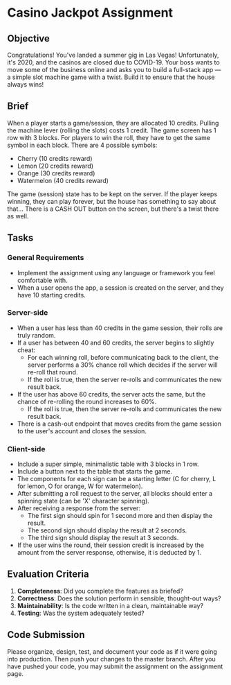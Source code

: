 # Casino Jackpot Assignment

## Objective

Congratulations! You've landed a summer gig in Las Vegas! Unfortunately, it's 2020, and the casinos are closed due to COVID-19. Your boss wants to move some of the business online and asks you to build a full-stack app — a simple slot machine game with a twist. Build it to ensure that the house always wins!

## Brief

When a player starts a game/session, they are allocated 10 credits. Pulling the machine lever (rolling the slots) costs 1 credit. The game screen has 1 row with 3 blocks. For players to win the roll, they have to get the same symbol in each block. There are 4 possible symbols:

- Cherry (10 credits reward)
- Lemon (20 credits reward)
- Orange (30 credits reward)
- Watermelon (40 credits reward)

The game (session) state has to be kept on the server. If the player keeps winning, they can play forever, but the house has something to say about that... There is a CASH OUT button on the screen, but there's a twist there as well.

## Tasks

### General Requirements

- Implement the assignment using any language or framework you feel comfortable with.
- When a user opens the app, a session is created on the server, and they have 10 starting credits.

### Server-side

- When a user has less than 40 credits in the game session, their rolls are truly random.
- If a user has between 40 and 60 credits, the server begins to slightly cheat:
    - For each winning roll, before communicating back to the client, the server performs a 30% chance roll which decides if the server will re-roll that round.
    - If the roll is true, then the server re-rolls and communicates the new result back.
- If the user has above 60 credits, the server acts the same, but the chance of re-rolling the round increases to 60%.
    - If the roll is true, then the server re-rolls and communicates the new result back.
- There is a cash-out endpoint that moves credits from the game session to the user's account and closes the session.

### Client-side

- Include a super simple, minimalistic table with 3 blocks in 1 row.
- Include a button next to the table that starts the game.
- The components for each sign can be a starting letter (C for cherry, L for lemon, O for orange, W for watermelon).
- After submitting a roll request to the server, all blocks should enter a spinning state (can be 'X' character spinning).
- After receiving a response from the server:
    - The first sign should spin for 1 second more and then display the result.
    - The second sign should display the result at 2 seconds.
    - The third sign should display the result at 3 seconds.
- If the user wins the round, their session credit is increased by the amount from the server response, otherwise, it is deducted by 1.

## Evaluation Criteria

1. **Completeness**: Did you complete the features as briefed?
2. **Correctness**: Does the solution perform in sensible, thought-out ways?
3. **Maintainability**: Is the code written in a clean, maintainable way?
4. **Testing**: Was the system adequately tested?

## Code Submission

Please organize, design, test, and document your code as if it were going into production. Then push your changes to the master branch. After you have pushed your code, you may submit the assignment on the assignment page.
